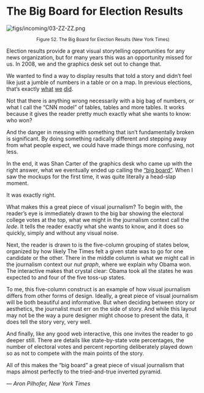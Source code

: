 # The Big Board for Election Results

![figs/incoming/03-ZZ-ZZ.png](http://datajournalismhandbook.org/1.0/en/figs/incoming/03-ZZ-ZZ.png "Figure 52. The Big Board for Election Results (New York Times)")

<center><small>Figure 52. The Big Board for Election Results (New York Times)</small></center>

Election results provide a great visual storytelling opportunities for any news organization, but for many years this was an opportunity missed for us. In 2008, we and the graphics desk set out to change that.

We wanted to find a way to display results that told a story and didn’t feel like just a jumble of numbers in a table or on a map. In previous elections, that’s exactly [what](http://www.nytimes.com/ref/elections/2006/Senate.html) [we](http://www.nytimes.com/ref/elections/2006/Senate_Listing.html) [did](http://www.nytimes.com/packages/html/politics/2004_ELECTIONGUIDE_GRAPHIC/).

Not that there is anything wrong necessarily with a big bag of numbers, or what I call the “CNN model” of tables, tables and more tables. It works because it gives the reader pretty much exactly what she wants to know: who won?

And the danger in messing with something that isn’t fundamentally broken is significant. By doing something radically different and stepping away from what people expect, we could have made things more confusing, not less.

In the end, it was Shan Carter of the graphics desk who came up with the right answer, what we eventually ended up calling the [“big board”](http://www.nytimes.com/2008/results/president/votes.html). When I saw the mockups for the first time, it was quite literally a head-slap moment.

It was exactly right.

What makes this a great piece of visual journalism? To begin with, the reader’s eye is immediately drawn to the big bar showing the electoral college votes at the top, what we might in the journalism context call the *lede*. It tells the reader exactly what she wants to know, and it does so quickly, simply and without any visual noise.

Next, the reader is drawn to is the five-column grouping of states below, organized by how likely The Times felt a given state was to go for one candidate or the other. There in the middle column is what we might call in the journalism context our *nut graph*, where we explain why Obama won. The interactive makes that crystal clear: Obama took all the states he was expected to and four of the five toss-up states.

To me, this five-column construct is an example of how visual journalism differs from other forms of design. Ideally, a great piece of visual journalism will be both beautiful and informative. But when deciding between story or aesthetics, the journalist must err on the side of story. And while this layout may not be the way a pure designer might choose to present the data, it does tell the story very, very well.

And finally, like any good web interactive, this one invites the reader to go deeper still. There are details like state-by-state vote percentages, the number of electoral votes and percent reporting deliberately played down so as not to compete with the main points of the story.

All of this makes the “big board” a great piece of visual journalism that maps almost perfectly to the tried-and-true inverted pyramid.

— *Aron Pilhofer, New York Times*
